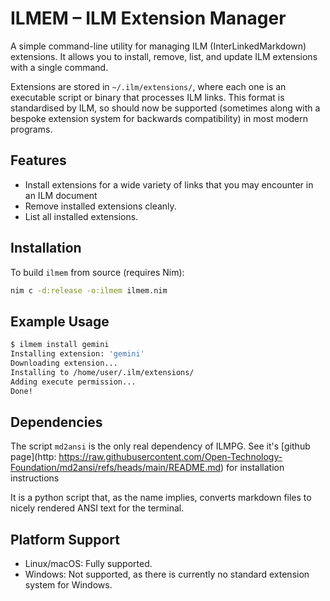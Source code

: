 # ILMEM – ILM Extension Manager

A simple command-line utility for managing ILM (InterLinkedMarkdown) extensions. It allows you to install, remove, list, and update ILM extensions with a single command.

Extensions are stored in `~/.ilm/extensions/`, where each one is an executable script or binary that processes ILM links. This format is standardised by ILM, so should now be supported (sometimes along with a bespoke extension system for backwards compatibility) in most modern programs.

## Features

- Install extensions for a wide variety of links that you may encounter in an ILM document
- Remove installed extensions cleanly.
- List all installed extensions.

## Installation

To build `ilmem` from source (requires Nim):

```bash
nim c -d:release -o:ilmem ilmem.nim
```

## Example Usage

```bash
$ ilmem install gemini
Installing extension: 'gemini'
Downloading extension...
Installing to /home/user/.ilm/extensions/
Adding execute permission...
Done!
```

## Dependencies

The script `md2ansi` is the only real dependency of ILMPG. See it's [github page](http: https://raw.githubusercontent.com/Open-Technology-Foundation/md2ansi/refs/heads/main/README.md) for installation instructions

It is a python script that, as the name implies, converts markdown files to nicely rendered ANSI text for the terminal.

## Platform Support

- Linux/macOS: Fully supported.
- Windows: Not supported, as there is currently no standard extension system for Windows.
